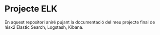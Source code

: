 # Projecte ELK

En aquest repositori aniré pujant la documentació del meu projecte final
de hisx2 Elastic Search, Logstash, Kibana.
